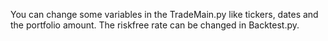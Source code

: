 You can change some variables in the TradeMain.py like tickers, dates and the portfolio amount. The riskfree rate can be changed in Backtest.py.
